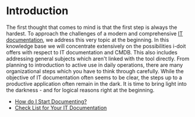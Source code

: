 # Introduction

The first thought that comes to mind is that the first step is always the hardest. To approach the challenges of a modern and comprehensive [IT documentation](/display/en/Glossary), we address this very topic at the beginning. In this knowledge base we will concentrate extensively on the possibilities i-doit offers with respect to IT documentation and CMDB. This also includes addressing general subjects which aren't linked with the tool directly. From planning to introduction to active use in daily operations, there are many organizational steps which you have to think through carefully. While the objective of IT documentation often seems to be clear, the steps up to a productive application often remain in the dark. It is time to bring light into the darkness - and for logical reasons right at the beginning.

*   [How do I Start Documenting?](/pages/viewpage.action?pageId=37355611)
*   [Check List for Your IT Documentation](/display/en/Check+List+for+Your+IT+Documentation)
